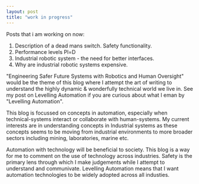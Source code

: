 ```yaml
---
layout: post
title: "work in progress"
---
```


Posts that i am working on now:

1. Description of a dead mans switch. Safety functionality.
2. Performance levels Pl=D
3. Industrial robotic system - the need for better interfaces.
4. Why are industrial robotic systems expensive. 


  "Engineering Safer Future Systems with Robotics and Human Oversight" would be 
  the theme of this blog where I attempt the art of writing to understand the
  highly dynamic & wonderfully technical world we live in. See my post on Levelling 
  Automation if you are curious about what I eman by "Levelling Automation".

  This blog is focussed on concepts in automation, especially 
  when technical-systems interact or collaborate with human-systems. My current
  interests are in understanding concepts in Industrial systems as these 
  concepts seems to be moving from industrial environments to more broader sectors
  including mining, laboratories, marine etc.

  Automation with technology will be beneficial to society. This blog is a way for me to 
  comment on the use of technology across industries. Safety is the primary lens through which I make judgements while I attempt to understand and communivate. Levelling Automation means that I want automation technologies to be widely adopted across all industies.